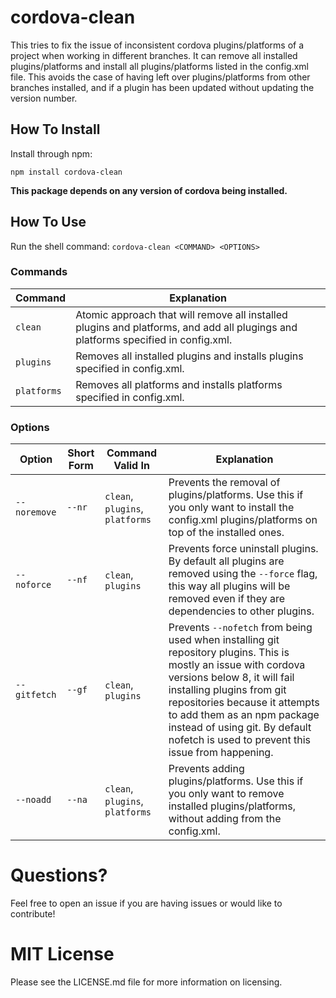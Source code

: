 # cordova-clean
This tries to fix the issue of inconsistent cordova plugins/platforms of a project when working in different branches. It can remove all installed plugins/platforms and install all plugins/platforms listed in the config.xml file. This avoids the case of having left over plugins/platforms from other branches installed, and if a plugin has been updated without updating the version number.

## How To Install
Install through npm:
```
npm install cordova-clean
```
**This package depends on any version of cordova being installed.**

## How To Use 
Run the shell command: `cordova-clean <COMMAND> <OPTIONS>`

### Commands

| Command | Explanation |
|---|---|
| `clean` | Atomic approach that will remove all installed plugins and platforms, and add all plugings and platforms specified in config.xml. |
| `plugins` | Removes all installed plugins and installs plugins specified in config.xml. |
| `platforms` | Removes all platforms and installs platforms specified in config.xml. |

### Options

| Option | Short Form | Command Valid In | Explanation |
|---|---|---|---|
| `--noremove` | `--nr` | `clean`, `plugins`, `platforms` | Prevents the removal of  plugins/platforms. Use this if you only want to install the config.xml plugins/platforms on top of the installed ones. |
| `--noforce` | `--nf` | `clean`, `plugins` | Prevents force uninstall plugins. By default all plugins are removed using the `--force` flag, this way all plugins will be removed even if they are dependencies to other plugins. |
| `--gitfetch` | `--gf` | `clean`, `plugins` | Prevents `--nofetch` from being used when installing git repository plugins. This is mostly an issue with cordova versions below 8, it will fail installing plugins from git repositories because it attempts to add them as an npm package instead of using git. By default nofetch is used to prevent this issue from happening. |
| `--noadd` | `--na` | `clean`, `plugins`, `platforms` | Prevents adding plugins/platforms. Use this if you only want to remove installed plugins/platforms, without adding from the config.xml. |

# Questions?
Feel free to open an issue if you are having issues or would like to contribute!

# MIT License
Please see the LICENSE.md file for more information on licensing.
